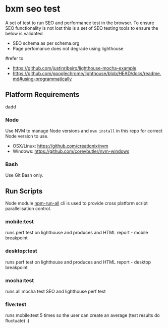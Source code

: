 # bxm seo test

A set of test to run SEO and performance test in the browser.
To ensure SEO functionality is not lost this is a set of SEO testing tools to ensure the below is validated

* SEO schema as per schema.org
* Page perfomance does not degrade using lighthouse


#refer to 
* https://github.com/justinribeiro/lighthouse-mocha-example
* https://github.com/googlechrome/lighthouse/blob/HEAD/docs/readme.md#using-programmatically

## Platform Requirements
dadd
### Node
Use NVM to manage Node versions and `nvm install` in this repo for correct Node version to use.

- OSX/Linux: https://github.com/creationix/nvm
- Windows: https://github.com/coreybutler/nvm-windows

### Bash

Use Git Bash only.

## Run Scripts

Node module [npm-run-all](https://github.com/mysticatea/npm-run-all) cli is used to provide cross platform script parallelisation control.

### mobile:test

runs perf test on lighthouse and produces and HTML report - mobile breakpoint

### desktop:test

runs perf test on lighthouse and produces and HTML report - desktop breakpoint

### mocha:test

runs all mocha test SEO and lighthouse perf test

### five:test

runs mobile:test 5 times so the user can create an average (test results do fluctuate) :(
